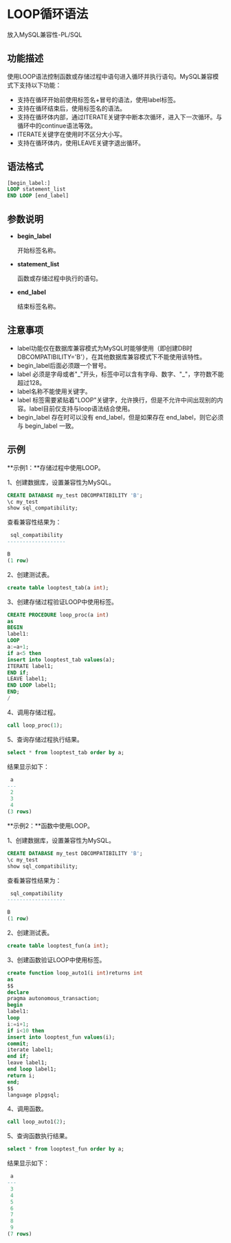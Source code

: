 # LOOP循环语法

放入MySQL兼容性-PL/SQL

## **功能描述**

使用LOOP语法控制函数或存储过程中语句进入循环并执行语句。MySQL兼容模式下支持以下功能：

- 支持在循环开始前使用标签名+冒号的语法，使用label标签。
- 支持在循环结束后，使用标签名的语法。
- 支持在循环体内部，通过ITERATE关键字中断本次循环，进入下一次循环。与循环中的continue语法等效。
- ITERATE关键字在使用时不区分大小写。
- 支持在循环体内，使用LEAVE关键字退出循环。

## **语法格式**

```sql
[begin_label:]
LOOP statement_list
END LOOP [end_label]
```

## **参数说明**

- **begin_label**

  开始标签名称。

- **statement_list**

  函数或存储过程中执行的语句。

- **end_label**

  结束标签名称。

## **注意事项**

- label功能仅在数据库兼容模式为MySQL时能够使用（即创建DB时DBCOMPATIBILITY='B'），在其他数据库兼容模式下不能使用该特性。
- begin_label后面必须跟一个冒号。
- label 必须是字母或者"_"开头，标签中可以含有字母、数字、"\_"，字符数不能超过128。
- label名称不能使用关键字。
- label 标签需要紧贴着"LOOP"关键字，允许换行，但是不允许中间出现别的内容。label目前仅支持与loop语法结合使用。
- begin_label 存在时可以没有 end_label，但是如果存在 end_label，则它必须与 begin_label 一致。

## **示例**

**示例1：**存储过程中使用LOOP。

1、创建数据库，设置兼容性为MySQL。

```sql
CREATE DATABASE my_test DBCOMPATIBILITY 'B';
\c my_test
show sql_compatibility;
```

查看兼容性结果为：

```sql
 sql_compatibility
-------------------

B
(1 row)
```

2、创建测试表。

```sql
create table looptest_tab(a int);
```

3、创建存储过程验证LOOP中使用标签。

```sql
CREATE PROCEDURE loop_proc(a int) 
as 
BEGIN 
label1:
LOOP 
a:=a+1; 
if a<5 then 
insert into looptest_tab values(a);
ITERATE label1; 
END if; 
LEAVE label1; 
END LOOP label1; 
END;
/
```

4、调用存储过程。

```sql
call loop_proc(1);
```

5、查询存储过程执行结果。

```sql
select * from looptest_tab order by a;
```

结果显示如下：

```sql
 a 
---
 2
 3
 4
(3 rows)
```

**示例2：**函数中使用LOOP。

1、创建数据库，设置兼容性为MySQL。

```sql
CREATE DATABASE my_test DBCOMPATIBILITY 'B';
\c my_test
show sql_compatibility;
```

查看兼容性结果为：

```sql
 sql_compatibility
-------------------

B
(1 row)
```

2、创建测试表。

```sql
create table looptest_fun(a int);
```

3、创建函数验证LOOP中使用标签。

```sql
create function loop_auto1(i int)returns int
as
$$
declare
pragma autonomous_transaction;
begin
label1:
loop
i:=i+1;
if i<10 then
insert into looptest_fun values(i);
commit;
iterate label1;
end if;
leave label1;
end loop label1;
return i;
end;
$$
language plpgsql;
```

4、调用函数。

```sql
call loop_auto1(2);
```

5、查询函数执行结果。

```sql
select * from looptest_fun order by a;
```

结果显示如下：

```sql
 a 
---
 3
 4
 5
 6
 7
 8
 9
(7 rows)
```
